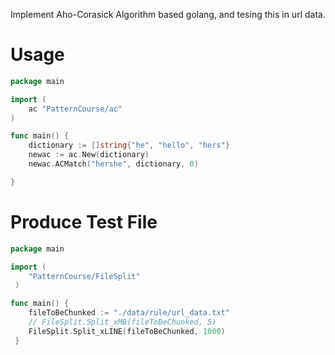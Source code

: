 Implement Aho-Corasick Algorithm based golang, and tesing this in url data.

# Usage
```go
package main

import (
	ac "PatternCourse/ac"
)

func main() {
	dictionary := []string{"he", "hello", "hers"}
	newac := ac.New(dictionary)
	newac.ACMatch("hershe", dictionary, 0)

}
````

# Produce Test File 
``` go
package main

import (
 	"PatternCourse/FileSplit"
 )

func main() {
 	fileToBeChunked := "./data/rule/url_data.txt"
 	// FileSplit.Split_xMB(fileToBeChunked, 5)
 	FileSplit.Split_xLINE(fileToBeChunked, 1000)
 }
```
